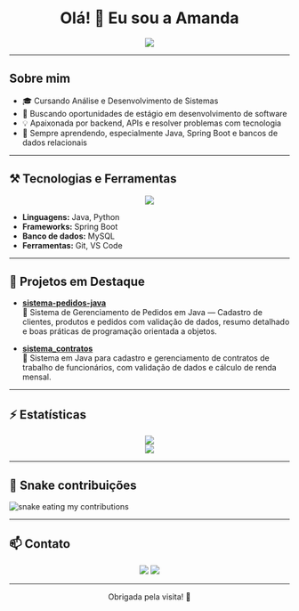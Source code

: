 <h1 align="center">
  Olá! 👋 Eu sou a Amanda
</h1>

<p align="center">
  <img src="https://readme-typing-svg.herokuapp.com/?font=Righteous&size=35&center=true&vCenter=true&width=500&height=70&duration=4000&lines=Desenvolvedora+Backend;Apaixonada+por+Tecnologia;Bem+vinda(o)+ao+meu+GitHub!" />
</p>

---

## Sobre mim

- 🎓 Cursando Análise e Desenvolvimento de Sistemas  
- 🔭 Buscando oportunidades de estágio em desenvolvimento de software  
- 💡 Apaixonada por backend, APIs e resolver problemas com tecnologia  
- 🌱 Sempre aprendendo, especialmente Java, Spring Boot e bancos de dados relacionais

---

## ⚒️ Tecnologias e Ferramentas

<p align="center">
  <img src="https://skillicons.dev/icons?i=java,spring,mysql,python,vscode,git" />
</p>

- **Linguagens:** Java, Python  
- **Frameworks:** Spring Boot  
- **Banco de dados:** MySQL  
- **Ferramentas:** Git, VS Code

---

## 🚀 Projetos em Destaque

- [**sistema-pedidos-java**](https://github.com/AmandaLeopoldoo/sistema-pedidos-java)  
  🛒 Sistema de Gerenciamento de Pedidos em Java — Cadastro de clientes, produtos e pedidos com validação de dados, resumo detalhado e boas práticas de programação orientada a objetos.

- [**sistema_contratos**](https://github.com/AmandaLeopoldoo/sistema_contratos)  
  💼 Sistema em Java para cadastro e gerenciamento de contratos de trabalho de funcionários, com validação de dados e cálculo de renda mensal.

---

## ⚡ Estatísticas

<p align="center">
  <img src="https://github-readme-stats.vercel.app/api?username=AmandaLeopoldoo&show_icons=true&theme=gotham&rank_icon=github&hide_title=false" />
  <br>
  <img src="https://github-readme-stats.vercel.app/api/top-langs/?username=AmandaLeopoldoo&theme=gotham&show_icons=true&hide_border=false&layout=compact"/>
</p>

---

## 🐍 Snake contribuições

<picture>
  <source media="(prefers-color-scheme: dark)" srcset="https://github.com/AmandaLeopoldoo/AmandaLeopoldoo/blob/output/github-contribution-grid-snake-dark.svg" />
  <source media="(prefers-color-scheme: light)" srcset="https://github.com/AmandaLeopoldoo/AmandaLeopoldoo/blob/output/github-contribution-grid-snake.svg" />
  <img alt="snake eating my contributions" src="https://github.com/AmandaLeopoldoo/AmandaLeopoldoo/blob/output/github-contribution-grid-snake.svg" />
</picture>

---

## 📫 Contato

<div align="center">
  <a href="mailto:amandaleopoldo2930@gmail.com"><img src="https://img.shields.io/badge/-Gmail-%23333?style=for-the-badge&logo=gmail&logoColor=white" target="_blank"></a>
  <a href="https://www.linkedin.com/in/amanda-leopoldo-a61478319" target="_blank"><img src="https://img.shields.io/badge/-LinkedIn-%230077B5?style=for-the-badge&logo=linkedin&logoColor=white" target="_blank"></a> 
</div>

---

<p align="center">
  Obrigada pela visita! 🚀
</p>
